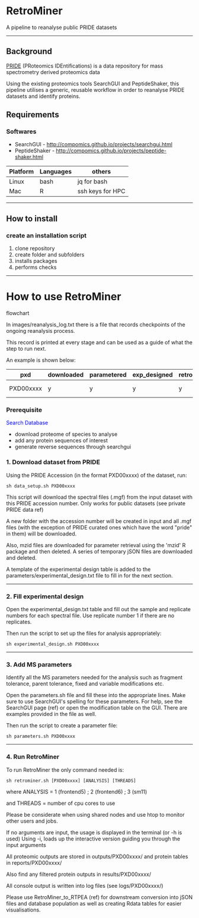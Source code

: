 # RetroMiner

A pipeline to reanalyse public PRIDE datasets

----------------
## Background

[PRIDE](https://www.ebi.ac.uk/pride/archive) (PRoteomics IDEntifications) is a data repository for mass spectrometry derived proteomics data

Using the existing proteomics tools SearchGUI and PeptideShaker,
this pipeline utilises a generic, reusable workflow in order to reanalyse PRIDE datasets and identify proteins.

## Requirements


### Softwares 

* SearchGUI - http://compomics.github.io/projects/searchgui.html
* PeptideShaker - http://compomics.github.io/projects/peptide-shaker.html

| **Platform** | **Languages** | **others**           |
|----------|-----------|------------------|
| Linux    | bash      | jq for bash      |
| Mac      | R         | ssh keys for HPC |


----------------
## How to install

### create an installation script

1. clone repository
2. create folder and subfolders
3. installs packages
4. performs checks

----------------
# How to use RetroMiner

<!-- ![alt text](https://github.com/Nazrath10R/RetroMiner_to_RTPEA/blob/master/images/RetroMiner%20to%20RTPEA.png)
 -->

flowchart

In images/reanalysis_log.txt there is a file that records checkpoints of the ongoing reanalysis process.

This record is printed at every stage and can be used as a guide of what the step to run next.

An example is shown below: 

| pxd       | downloaded | parametered | exp_designed | retromined | converted | populated | reason              | info         |
|-----------|------------|-------------|--------------|------------|-----------|-----------|---------------------|--------------|
| PXD00xxxx | y          | y           | y            | y          | n         | n         | interesting dataset | Study et al. |


### Prerequisite

<span style="color:blue">Search Database</span>

- download proteome of species to analyse
- add any protein sequences of interest
- generate reverse sequences through searchgui


### 1. Download dataset from PRIDE

<!-- <span style="color:blue">Apocrita</span> -->

Using the PRIDE Accession (in the format PXD00xxxx) of the dataset, run:

```
sh data_setup.sh PXD00xxxx
```

This script will download the spectral files (.mgf) from the input dataset with this PRIDE accession number.
Only works for public datasets (see private PRIDE data ref)

A new folder with the accession number will be created in input and all .mgf files (with the exception of PRIDE curated ones which 
have the word "pride" in them) will be downloaded. 

Also, mzid files are downloaded for parameter retrieval using the 'mzid' R package and then deleted. A series of temporary jSON files
are downloaded and deleted.

A template of the experimental design table is added to the parameters/experimental_design.txt file to fill in for the next section.

----------------
### 2. Fill experimental design

<!-- <span style="color:blue">Apocrita</span> -->

Open the experimental_design.txt table and fill out the sample and replicate numbers for each spectral file.
Use replicate number 1 if there are no replicates.

Then run the script to set up the files for analysis appropriately:

```
sh experimental_design.sh PXD00xxxx
```

----------------
### 3. Add MS parameters

Identify all the MS parameters needed for the analysis such as fragment tolerance, parent tolerance, fixed and variable modifications etc.

Open the parameters.sh file and fill these into the appropriate lines. Make sure to use SearchGUI's spelling for these parameters.
For help, see the SearchGUI page (ref) or open the modification table on the GUI. There are examples provided in the file as well.

Then run the script to create a parameter file:

```
sh parameters.sh PXD00xxxx
```

----------------
### 4. Run RetroMiner

<span style="color:blue"><!-- DropBox --></span>

To run RetroMiner the only command needed is:

```
sh retrominer.sh [PXD00xxxx] [ANALYSIS] [THREADS]
```

where ANALYSIS = 1 (frontend5) ; 2 (frontend6) ; 3 (sm11)

and THREADS = number of cpu cores to use

Please be considerate when using shared nodes and use htop to monitor other users and jobs.

If no arguments are input, the usage is displayed in the terminal (or -h is used)
Using -i, loads up the interactive version guiding you through the input arguments

All proteomic outputs are stored in outputs/PXD00xxxx/ and protein tables in reports/PXD00xxxx/

Also find any filtered protein outputs in results/PXD00xxxx/ 

All console output is written into log files (see logs/PXD00xxxx/) 

Please use RetroMiner_to_RTPEA (ref) for downstream conversion into jSON files and database population
as well as creating Rdata tables for easier visualisations.


